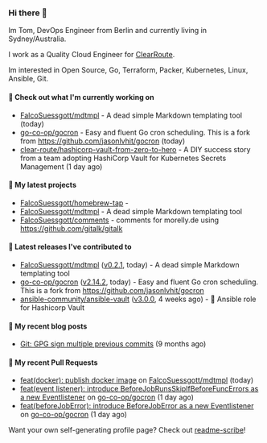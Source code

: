 ### Hi there 👋

Im Tom, DevOps Engineer from Berlin and currently living in Sydney/Australia.

I work as a Quality Cloud Engineer for [ClearRoute](https://clearroute.io).

Im interested in Open Source, Go, Terraform, Packer, Kubernetes, Linux, Ansible, Git.

#### 👷 Check out what I'm currently working on

- [FalcoSuessgott/mdtmpl](https://github.com/FalcoSuessgott/mdtmpl) - A dead simple Markdown templating tool (today)
- [go-co-op/gocron](https://github.com/go-co-op/gocron) - Easy and fluent Go cron scheduling. This is a fork from https://github.com/jasonlvhit/gocron (today)
- [clear-route/hashicorp-vault-from-zero-to-hero](https://github.com/clear-route/hashicorp-vault-from-zero-to-hero) - A DIY success story from a team adopting HashiCorp Vault  for Kubernetes Secrets Management (1 day ago)

#### 🌱 My latest projects

- [FalcoSuessgott/homebrew-tap](https://github.com/FalcoSuessgott/homebrew-tap) - 
- [FalcoSuessgott/mdtmpl](https://github.com/FalcoSuessgott/mdtmpl) - A dead simple Markdown templating tool
- [FalcoSuessgott/comments](https://github.com/FalcoSuessgott/comments) - comments for morelly.de using https://github.com/gitalk/gitalk

#### 🔭 Latest releases I've contributed to

- [FalcoSuessgott/mdtmpl](https://github.com/FalcoSuessgott/mdtmpl) ([v0.2.1](https://github.com/FalcoSuessgott/mdtmpl/releases/tag/v0.2.1), today) - A dead simple Markdown templating tool
- [go-co-op/gocron](https://github.com/go-co-op/gocron) ([v2.14.2](https://github.com/go-co-op/gocron/releases/tag/v2.14.2), today) - Easy and fluent Go cron scheduling. This is a fork from https://github.com/jasonlvhit/gocron
- [ansible-community/ansible-vault](https://github.com/ansible-community/ansible-vault) ([v3.0.0](https://github.com/ansible-community/ansible-vault/releases/tag/v3.0.0), 4 weeks ago) - :key: Ansible role for Hashicorp Vault

#### 📜 My recent blog posts

- [Git: GPG sign multiple previous commits](https://morelly.de/post/20240328_git_gpg_sign_commits/) (9 months ago)

#### 🔨 My recent Pull Requests

- [feat(docker): publish docker image](https://github.com/FalcoSuessgott/mdtmpl/pull/34) on [FalcoSuessgott/mdtmpl](https://github.com/FalcoSuessgott/mdtmpl) (today)
- [feat(event listener): introduce BeforeJobRunsSkipIfBeforeFuncErrors as a new Eventlistener](https://github.com/go-co-op/gocron/pull/813) on [go-co-op/gocron](https://github.com/go-co-op/gocron) (1 day ago)
- [feat(beforeJobError): introduce BeforeJobError as a new Eventlistener](https://github.com/go-co-op/gocron/pull/812) on [go-co-op/gocron](https://github.com/go-co-op/gocron) (1 day ago)

Want your own self-generating profile page? Check out [readme-scribe](https://github.com/muesli/readme-scribe)!
